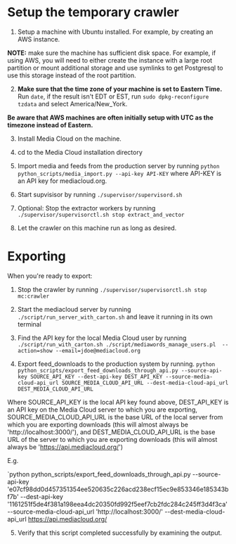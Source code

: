 # Setup the temporary crawler

1. Setup a machine with Ubuntu installed. For example, by creating an AWS instance.

 **NOTE:** make sure the machine has sufficient disk space. For example, if using AWS, you will need to either create the instance with a large root partition or mount additional storage and use symlinks to get Postgresql to use this storage instead of the root partition.

2. **Make sure that the time zone of your machine is set to Eastern Time.** Run `date`, if the result isn't EDT or EST, run `sudo dpkg-reconfigure tzdata` and select America/New_York.

 **Be aware that AWS machines are often initially setup with UTC as the timezone instead of Eastern.**

3. Install Media Cloud on the machine.

4. cd to the Media Cloud installation directory

5. Import media and feeds from the production server by running `python python_scripts/media_import.py --api-key API-KEY` where API-KEY is an API key for mediacloud.org.

6. Start supvisisor by running `./supervisor/supervisord.sh`

7. Optional: Stop the extractor workers by running `./supervisor/supervisorctl.sh stop extract_and_vector`

8. Let the crawler on this machine run as long as desired.

# Exporting

When you're ready to export:

1. Stop the crawler by running `./supervisor/supervisorctl.sh stop mc:crawler`

2. Start the mediacloud server by running `./script/run_server_with_carton.sh` and leave it running in its own terminal

3. Find the API key for the local Media Cloud user by running `./script/run_with_carton.sh ./script/mediawords_manage_users.pl  --action=show --email=jdoe@mediacloud.org`

4. Export feed_downloads to the production system by running. `python python_scripts/export_feed_downloads_through_api.py --source-api-key SOURCE_API_KEY --dest-api-key DEST_API_KEY --source-media-cloud-api_url SOURCE_MEDIA_CLOUD_API_URL --dest-media-cloud-api_url DEST_MEDIA_CLOUD_API_URL`

 Where SOURCE_API_KEY is the local API key found above, DEST_API_KEY is an API key on the Media Cloud server to which you are exporting, SOURCE_MEDIA_CLOUD_API_URL is the base URL of the local server from which you are exporting downloads (this will almost always be 'http://localhost:3000/'), and DEST_MEDIA_CLOUD_API_URL is the base URL of the server to which you are exporting downloads (this will almost always be 'https://api.mediacloud.org/')

 E.g.

 `python python_scripts/export_feed_downloads_through_api.py --source-api-key 'e07cf98dd0d457351354ee520635c226acd238ecf15ec9e853346e185343bf7b' --dest-api-key  '1161251f5de4f381a198eea4dc20350fd992f5eef7cb2fdc284c245ff3d4f3ca' --source-media-cloud-api_url  'http://localhost:3000/' --dest-media-cloud-api_url https://api.mediacloud.org/

5. Verify that this script completed successfully by examining the output.
